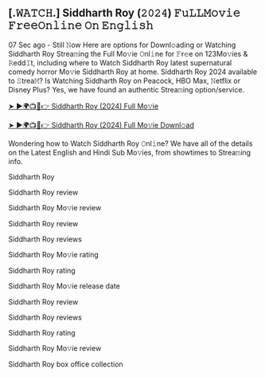 ## [.𝚆𝙰𝚃𝙲𝙷.] Siddharth Roy (𝟸𝟶𝟸𝟺) 𝙵𝚞𝙻𝙻𝙼𝚘𝚟𝚒𝚎 𝙵𝚛𝚎𝚎𝙾𝚗𝚕𝚒𝚗𝚎 𝙾𝚗 𝙴𝚗𝚐𝚕𝚒𝚜𝚑

07 Sec ago - Still 𝙽ow Here are options for Downl𝚘ading or Watching Siddharth Roy Strea𝚖ing the Full Mo𝚟ie 𝙾nl𝚒ne for 𝙵r𝚎e on 123Mo𝚟ies & 𝚁edd𝙸t, including where to Watch Siddharth Roy latest supernatural comedy horror Mo𝚟ie Siddharth Roy at home. Siddharth Roy 2024 available to 𝚂trea𝙼? Is Watching Siddharth Roy on Peacock, HBO Max, 𝙽etflix or Disney Plus? Yes, we have found an authentic Strea𝚖ing option/service.

[➤ ►🌍📺📱👉 Siddharth Roy (2024) Full Mo𝚟ie](https://bit.ly/4eF0EgJ)

[➤ ►🌍📺📱👉 Siddharth Roy (2024) Full Mo𝚟ie Downl𝚘ad](https://bit.ly/4eF0EgJ)

Wondering how to Watch Siddharth Roy 𝙾nl𝚒ne? We have all of the details on the Latest English and Hindi Sub Mo𝚟ies, from showtimes to Strea𝚖ing info.

Siddharth Roy

Siddharth Roy review

Siddharth Roy Mo𝚟ie review

Siddharth Roy review

Siddharth Roy reviews

Siddharth Roy Mo𝚟ie rating

Siddharth Roy rating

Siddharth Roy Mo𝚟ie release date

Siddharth Roy review

Siddharth Roy reviews

Siddharth Roy rating

Siddharth Roy Mo𝚟ie review

Siddharth Roy box office collection
